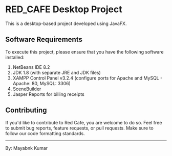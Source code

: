 # RED_CAFE Desktop Project

This is a desktop-based project developed using JavaFX.

## Software Requirements
To execute this project, please ensure that you have the following software installed:

1. NetBeans IDE 8.2
2. JDK 1.8 (with separate JRE and JDK files)
3. XAMPP Control Panel v3.2.4 (configure ports for Apache and MySQL - Apache: 80, MySQL: 3306)
4. SceneBuilder
5. Jasper Reports for billing receipts


## Contributing
If you'd like to contribute to Red Cafe, you are welcome to do so. Feel free to submit bug reports, feature requests, or pull requests. Make sure to follow our code formatting standards.

---

By: Mayabnk Kumar
